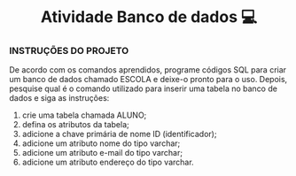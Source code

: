 <h1 align="center" style="font-weight: bold;">Atividade Banco de dados 💻</h1>


<h3>INSTRUÇÕES DO PROJETO</h3>
<p>De acordo com os comandos aprendidos, programe códigos SQL para criar um banco de dados chamado ESCOLA e deixe-o pronto para o uso. Depois, pesquise qual é o comando utilizado para inserir uma tabela no banco de dados e siga as instruções:

1. crie uma tabela chamada ALUNO;  
2. defina os atributos da tabela;
3. adicione a chave primária de nome ID (identificador);
4. adicione um atributo nome do tipo varchar;
5. adicione um atributo e-mail do tipo varchar;
6. adicione um atributo endereço do tipo varchar. </p>
